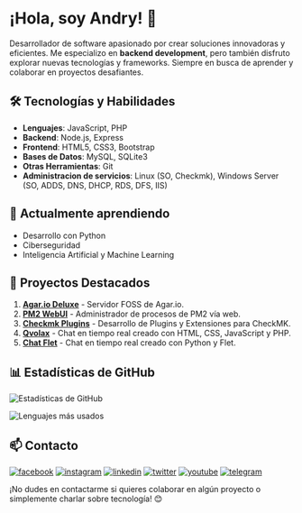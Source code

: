 # ¡Hola, soy Andry! 👋

Desarrollador de software apasionado por crear soluciones innovadoras y eficientes. Me especializo en **backend development**, pero también disfruto explorar nuevas tecnologías y frameworks. Siempre en busca de aprender y colaborar en proyectos desafiantes.

## 🛠 Tecnologías y Habilidades

- **Lenguajes**: JavaScript, PHP
- **Backend**: Node.js, Express
- **Frontend**: HTML5, CSS3, Bootstrap
- **Bases de Datos**: MySQL, SQLite3
- **Otras Herramientas**: Git
- **Administracion de servicios**: Linux (SO, Checkmk), Windows Server (SO, ADDS, DNS, DHCP, RDS, DFS, IIS)

## 🌱 Actualmente aprendiendo

- Desarrollo con Python
- Ciberseguridad
- Inteligencia Artificial y Machine Learning

## 📂 Proyectos Destacados

1. **[Agar.io Deluxe](https://github.com/andrygc/agario-deluxe-server)** - Servidor FOSS de Agar.io.
2. **[PM2 WebUI](https://github.com/andrygc/pm2-webui)** - Administrador de procesos de PM2 vía web.
3. **[Checkmk Plugins](https://github.com/andrygc/checkmk-plugins)** - Desarrollo de Plugins y Extensiones para CheckMK.
4. **[Qvolax](https://github.com/andrygc/qvolax)** - Chat en tiempo real creado con HTML, CSS, JavaScript y PHP.
5. **[Chat Flet](https://github.com/andrygc/chat_flet)** - Chat en tiempo real creado con Python y Flet.


## 📊 Estadísticas de GitHub

![Estadísticas de GitHub](https://github-readme-stats.vercel.app/api?username=andrygc&show_icons=true&theme=radical)

![Lenguajes más usados](https://github-readme-stats.vercel.app/api/top-langs/?username=andrygc&layout=compact&theme=radical)

## 📫 Contacto

[![facebook](https://img.shields.io/badge/Facebook-1877F2?style=for-the-badge&logo=facebook&logoColor=white)](https://facebook.com/andrynolien)
[![instagram](https://img.shields.io/badge/Instagram-E4405F?style=for-the-badge&logo=instagram&logoColor=white)](https://www.instagram.com/andrycardoza)
[![linkedin](https://img.shields.io/badge/linkedin-0A66C2?style=for-the-badge&logo=linkedin&logoColor=white)](https://www.linkedin.com/in/andry-cardoza)
[![twitter](https://img.shields.io/badge/twitter-1DA1F2?style=for-the-badge&logo=twitter&logoColor=white)](https://twitter.com/@andrycardoza)
[![youtube](https://img.shields.io/badge/YouTube-FF0000?style=for-the-badge&logo=youtube&logoColor=white)](https://youtube.com/@andrycardoza)
[![telegram](https://img.shields.io/badge/Telegram-2CA5E0?style=for-the-badge&logo=telegram&logoColor=white)](https://t.me/andry_cardoza)

¡No dudes en contactarme si quieres colaborar en algún proyecto o simplemente charlar sobre tecnología! 😊

